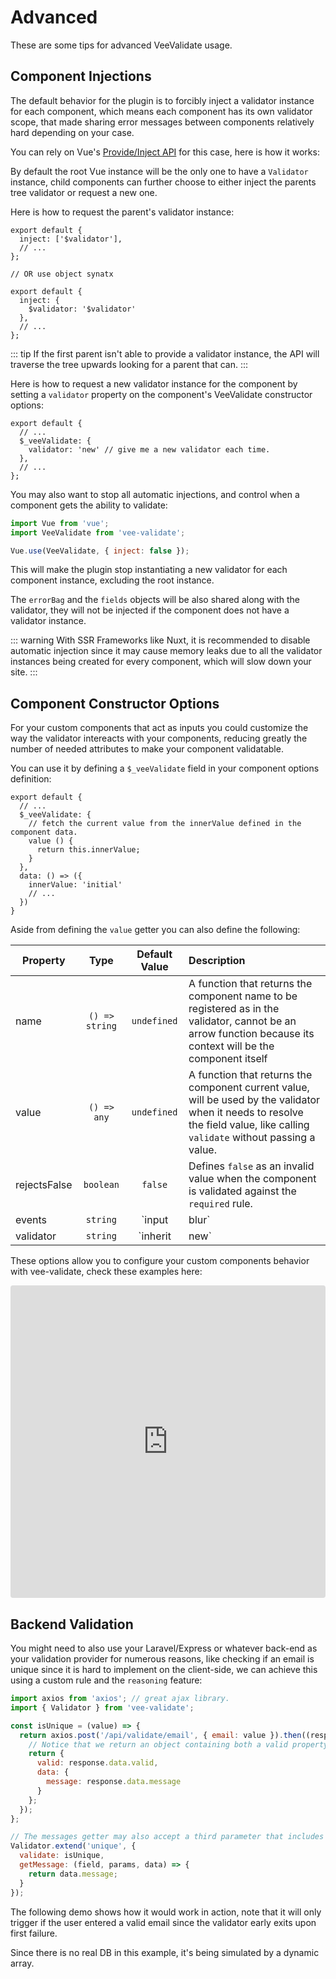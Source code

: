 # Advanced

These are some tips for advanced VeeValidate usage.

## Component Injections

The default behavior for the plugin is to forcibly inject a validator instance for each component, which means each component has its own validator scope, that made sharing error messages between components relatively hard depending on your case.

You can rely on Vue's [Provide/Inject API](https://vuejs.org/v2/api/#provide-inject) for this case, here is how it works:

By default the root Vue instance will be the only one to have a `Validator` instance, child components can further choose to either inject the parents tree validator or request a new one.

Here is how to request the parent's validator instance:

```js{2,9-11}
export default {
  inject: ['$validator'],
  // ...
};

// OR use object synatx

export default {
  inject: {
    $validator: '$validator'
  },
  // ...
};
```

::: tip
  If the first parent isn't able to provide a validator instance, the API will traverse the tree upwards looking for a parent that can.
:::

Here is how to request a new validator instance for the component by setting a `validator` property on the component's VeeValidate constructor options:

```js{4}
export default {
  // ...
  $_veeValidate: {
    validator: 'new' // give me a new validator each time.
  },
  // ...
};
```

You may also want to stop all automatic injections, and control when a component gets the ability to validate:

```js
import Vue from 'vue';
import VeeValidate from 'vee-validate';

Vue.use(VeeValidate, { inject: false });
```

This will make the plugin stop instantiating a new validator for each component instance, excluding the root instance.

The `errorBag` and the `fields` objects will be also shared along with the validator, they will not be injected if the component does not have a validator instance.

::: warning
  With SSR Frameworks like Nuxt, it is recommended to disable automatic injection since it may cause memory leaks due to all the validator instances being created for every component, which will slow down your site.
:::

## Component Constructor Options

For your custom components that act as inputs you could customize the way the validator intereacts with your components, reducing greatly the number of needed attributes to make your component validatable.

You can use it by defining a `$_veeValidate` field in your component options definition:

```js{3-8}
export default {
  // ...
  $_veeValidate: {
    // fetch the current value from the innerValue defined in the component data.
    value () {
      return this.innerValue;
    }
  },
  data: () => ({
    innerValue: 'initial'
    // ...
  })
}
```

Aside from defining the `value` getter you can also define the following:

| Property      | Type          | Default Value | Description |
| ------------- |:-------------:|:-------------:|:------------------- |
| name          | `() => string`  | `undefined`     | A function that returns the component name to be registered as in the validator, cannot be an arrow function because its context will be the component itself |
| value         | `() => any`     | `undefined`     |  A function that returns the component current value, will be used by the validator when it needs to resolve the field value, like calling `validate` without passing a value.|
| rejectsFalse  | `boolean`       |  `false`        | Defines `false` as an invalid value when the component is validated against the `required` rule. |
| events        | `string`        |  `input|blur`   | Pipe separated list of event names to validate when triggered. |
| validator     | `string`        |  `inherit|new`   |         Determines how the component get its validator instance, 'new' means it will always instantiate its own validator instance, 'inherit' means it will be injected by its parent using Provide/Inject API, the default is it will instantiate an instance unless it requests a `$validator` injection. |

These options allow you to configure your custom components behavior with vee-validate, check these examples here:

<iframe src="https://codesandbox.io/embed/2wyrp5z000" style="width:100%; height:500px; border:0; border-radius: 4px; overflow:hidden;" sandbox="allow-modals allow-forms allow-popups allow-scripts allow-same-origin"></iframe>

## Backend Validation

You might need to also use your Laravel/Express or whatever back-end as your validation provider for numerous reasons, like checking if an email is unique since it is hard to implement on the client-side, we can achieve this using a custom rule and the `reasoning` feature:

```js
import axios from 'axios'; // great ajax library.
import { Validator } from 'vee-validate';

const isUnique = (value) => {
  return axios.post('/api/validate/email', { email: value }).then((response) => {
    // Notice that we return an object containing both a valid property and a data property.
    return {
      valid: response.data.valid,
      data: {
        message: response.data.message
      }
    };
  });
};

// The messages getter may also accept a third parameter that includes the data we returned earlier.
Validator.extend('unique', {
  validate: isUnique,
  getMessage: (field, params, data) => {
    return data.message;
  }
});
```

The following demo shows how it would work in action, note that it will only trigger if the user entered a valid email since the validator early exits upon first failure.

Since there is no real DB in this example, it's being simulated by a dynamic array.
